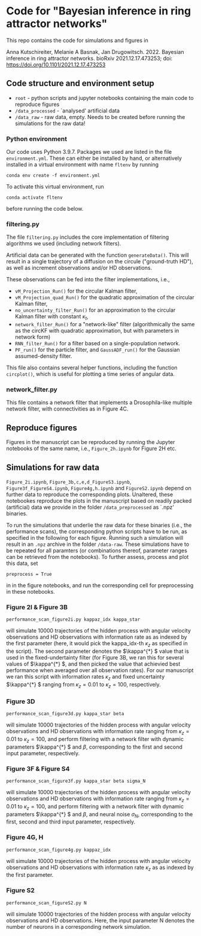 # Code for "Bayesian inference in ring attractor networks"

This repo contains the code for simulations and figures in 

Anna Kutschireiter, Melanie A Basnak, Jan Drugowitsch. 2022. Bayesian inference in ring attractor networks. bioRxiv 2021.12.17.473253; doi: https://doi.org/10.1101/2021.12.17.473253


## Code structure and environment setup
* `root` - python scripts and jupyter notebooks containing the main code to reproduce figures
* `/data_processed` - `analysed' artificial data
* `/data_raw` - raw data, empty. Needs to be created before running the simulations for the raw data!

### Python environment

Our code uses Python 3.9.7. 
Packages we used are listed in the file `environment.yml`.
These can either be installed by hand, or alternatively installed in a virtual environment with name `fltenv` by running
```
conda env create -f environment.yml
```
To activate this virtual environment, run
```
conda activate fltenv
```
before running the code below.


### filtering.py
The file `filtering.py` includes the core implementation of filtering algorithms we used (including network filters).

Artificial data can be generated with the function `generateData()`. 
This will result in a single trajectory of a diffusion on the circule ("ground-truth HD"), as well as increment observations and/or HD observations.

These observations can be fed into the filter implementations, i.e., 
* `vM_Projection_Run()` for the circular Kalman filter,
* `vM_Projection_quad_Run()` for the quadratic approximation of the circular Kalman filter,
* `no_uncertainty_filter_Run()` for an approximation to the circular Kalman filter with constant $\kappa_t$, 
* `network_filter_Run()` for a "network-like" filter (algorithmically the same as the circKF with quadratic approximation, but with parameters in network form)
* `RNN_filter_Run()` for a filter based on a single-population network.
* `PF_run()` for the particle filter, and `GaussADF_run()` for the Gaussian assumed-density filter.

This file also contains several helper functions, including the function `circplot()`, which is useful for plotting a time series of angular data.

### network_filter.py

This file contains a network filter that implements a Drosophila-like multiple network filter, with connectivities as in Figure 4C.

## Reproduce figures
Figures in the manuscript can be reproduced by running the Jupyter notebooks of the same name, i.e., `Figure_2h.ipynb` for Figure 2H etc. 

## Simulations for raw data

`Figure_2i.ipynb`, `Figure_3b,c,e,d_FigureS3.ipynb`, `Figure3f_FigureS4.ipynb`, `Figure4g,h.ipynb` and `FigureS2.ipynb` depend on further data to reproduce the corresponding plots. Unaltered, these notebookes reproduce the plots in the manuscript based on readily packed (artificial) data we provide in the folder `/data_preprocessed` as `.npz' binaries. 

To run the simulations that underlie the raw data for these binaries (i.e., the performance scans), the corresponding python scripts have to be run, as specified in the following for each figure. Running such a simulation will result in an `.npz` archive in the folder `/data-raw`. These simulations have to be repeated for all paramters (or combinations thereof, parameter ranges can be retrieved from the notebooks). To further assess, process and plot this data, set 
```
preprocess = True
```
in in the figure notebooks, and run the corresponding cell for preprocessing in these notebooks.

### Figure 2I & Figure 3B
```
performance_scan_figure2i.py kappaz_idx kappa_star
```
will simulate 10000 trajectories of the hidden process with angular velocity observations and HD observations with information rate as as indexed by the first parameter (here, it would pick the kappa_idx-th $\kappa_z$ as specified in the script). The second parameter denotes the $\kappa^{\*} $ value that is used in the fixed-undertainty filter (for Figure 3B, we ran this for several values of $\kappa^{\*} $, and then picked the value that achievied best performance when averaged over all observation rates).
For our manuscript we ran this script with information rates $\kappa_z$ and fixed uncertainty $\kappa^{\*} $  ranging from $\kappa_z = 0.01$ to $\kappa_z = 100$, respectively.

### Figure 3D
```
performance_scan_figure3d.py kappa_star beta
```
will simulate 10000 trajectories of the hidden process with angular velocity observations and HD observations with information rate ranging from $\kappa_z = 0.01$ to $\kappa_z = 100$, and perform filtering with a network filter with dynamic parameters $\kappa^{\*} $ and $\beta$, corresponding to the first and second input parameter, respectively.

### Figure 3F & Figure S4
```
performance_scan_figure3f.py kappa_star beta sigma_N
```
will simulate 10000 trajectories of the hidden process with angular velocity observations and HD observations with information rate ranging from $\kappa_z = 0.01$ to $\kappa_z = 100$, and perform filtering with a network filter with dynamic parameters $\kappa^{\*} $ and $\beta$, and neural noise $\sigma_N$, corresponding to the first, second and third input parameter, respectively.

### Figure 4G, H
```
performance_scan_figure4g.py kappaz_idx
```
will simulate 10000 trajectories of the hidden process with angular velocity observations and HD observations with information rate $\kappa_z$ as as indexed by the first parameter.

### Figure S2
```
performance_scan_figureS2.py N
```
will simulate 10000 trajectories of the hidden process with angular velocity observations and HD observations. Here, the input parameter N denotes the number of neurons in a corresponding network simulation.


